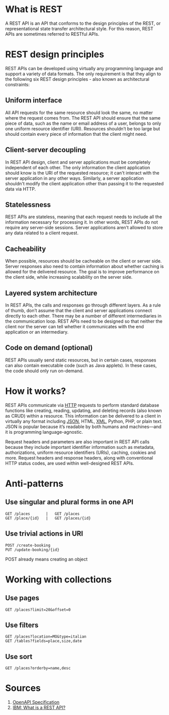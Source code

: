 # What is REST
A REST API is an API that conforms to the design principles of the REST, or representational state transfer architectural style. For this reason, REST APIs are sometimes referred to RESTful APIs.

# REST design principles 
REST APIs can be developed using virtually any programming language and support a variety of data formats. The only requirement is that they align to the following six REST design principles - also known as architectural constraints:

## Uniform interface
All API requests for the same resource should look the same, no matter where the request comes from. The REST API should ensure that the same piece of data, such as the name or email address of a user, belongs to only one uniform resource identifier (URI). Resources shouldn’t be too large but should contain every piece of information that the client might need.

## Client-server decoupling
In REST API design, client and server applications must be completely independent of each other. The only information the client application should know is the URI of the requested resource; it can't interact with the server application in any other ways. Similarly, a server application shouldn't modify the client application other than passing it to the requested data via HTTP.

## Statelessness
REST APIs are stateless, meaning that each request needs to include all the information necessary for processing it. In other words, REST APIs do not require any server-side sessions. Server applications aren’t allowed to store any data related to a client request.

## Cacheability
When possible, resources should be cacheable on the client or server side. Server responses also need to contain information about whether caching is allowed for the delivered resource. The goal is to improve performance on the client side, while increasing scalability on the server side.

## Layered system architecture
In REST APIs, the calls and responses go through different layers. As a rule of thumb, don’t assume that the client and server applications connect directly to each other. There may be a number of different intermediaries in the communication loop. REST APIs need to be designed so that neither the client nor the server can tell whether it communicates with the end application or an intermediary.

## Code on demand (optional)
REST APIs usually send static resources, but in certain cases, responses can also contain executable code (such as Java applets). In these cases, the code should only run on-demand.

# How it works?
REST APIs communicate via [HTTP](https://github.com/GorVad/system-data-analyst-notes/blob/main/integration/protocols/HTTP.md) requests to perform standard database functions like creating, reading, updating, and deleting records (also known as CRUD) within a resource.
This information can be delivered to a client in virtually any format including [JSON](https://github.com/GorVad/system-data-analyst-notes/blob/main/markup/JSON/JSON.md), HTML, [XML](https://github.com/GorVad/system-data-analyst-notes/blob/main/markup/XML/XML.md), Python, PHP, or plain text. JSON is popular because it’s readable by both humans and machines—and it is programming language-agnostic.

Request headers and parameters are also important in REST API calls because they include important identifier information such as metadata, authorizations, uniform resource identifiers (URIs), caching, cookies and more. Request headers and response headers, along with conventional HTTP status codes, are used within well-designed REST APIs.

# Anti-patterns
## Use singular and plural forms in one API
```
GET /places       |   GET /places
GET /place/{id}   |   GET /places/{id}
```
## Use trivial actions in URI
```
POST /create-booking   
PUT /update-booking/{id}
```
POST already means creating an object

# Working with collections
## Use pages
```
GET /places?limit=20&offset=0
```

## Use filters
```
GET /places?location=MO&type=italian
GET /tables?fields=place,size,date
```

## Use sort
```
GET /places?orderby=name,desc
```

# Sources
1. [OpenAPI Specification](https://spec.openapis.org/oas/v3.1.0)
2. [IBM: What is a REST API?](https://www.ibm.com/topics/rest-apis#:~:text=the%20next%20step-,What%20is%20a%20REST%20API%3F,representational%20state%20transfer%20architectural%20style.) 